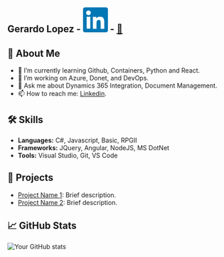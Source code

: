## Gerardo Lopez - [![linkedin](/media/linkedin.svg)](https://www.linkedin.com/in/gerardo-lopez-2951109/) -  [:email:](email:gerardo_001@hotmail.com)

## 🚀 About Me
- 🌱 I’m currently learning Github, Containers, Python and React.
- 💼 I’m working on Azure, Donet, and DevOps.
- 💬 Ask me about Dynamics 365 Integration, Document Management.
- 📫 How to reach me: [Linkedin](https://www.linkedin.com/in/gerardo-lopez-2951109/).

## 🛠️ Skills
- **Languages:** C#, Javascript, Basic, RPGII
- **Frameworks:** JQuery, Angular, NodeJS, MS DotNet
- **Tools:** Visual Studio, Git, VS Code

## 🌟 Projects
- [Project Name 1](link-to-project): Brief description.
- [Project Name 2](link-to-project): Brief description.

## 📈 GitHub Stats
![Your GitHub stats](https://github-readme-stats.vercel.app/api?username=gerardo001&show_icons=true&theme=radical)
